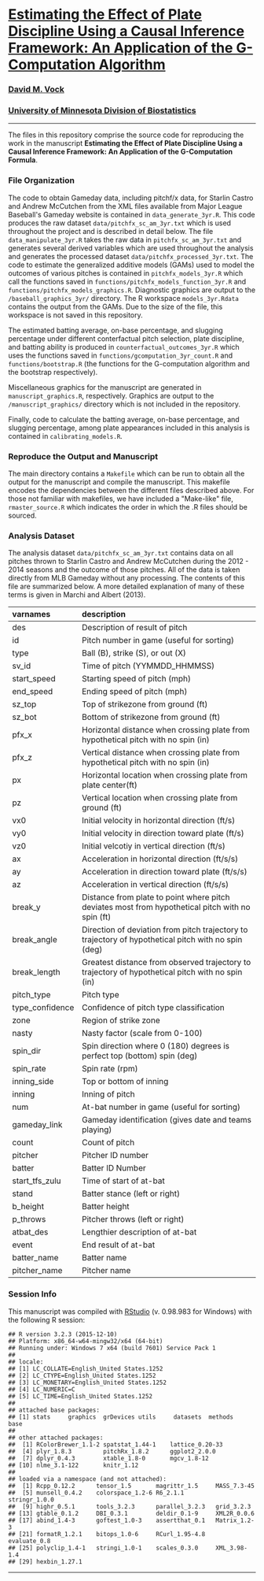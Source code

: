 # [Estimating the Effect of Plate Discipline Using a Causal Inference Framework: An Application of the G-Computation Algorithm](https://sites.google.com/site/dmvock/)

### [David M. Vock](https://sites.google.com/site/dmvock/)

### [University of Minnesota Division of Biostatistics](http://sph.umn.edu/biostatistics/)


---

The files in this repository comprise the source code for reproducing the work in the manuscript **Estimating the Effect of Plate Discipline Using a Causal Inference Framework: An Application of the G-Computation Formula**.

### File Organization

The code to obtain Gameday data, including pitchf/x data, for Starlin Castro and Andrew McCutchen from the XML files available from Major League Baseball's Gameday website is contained in `data_generate_3yr.R`. This code produces the raw dataset `data/pitchfx_sc_am_3yr.txt` which is used throughout the project and is described in detail below. The file `data_manipulate_3yr.R` takes the raw data in `pitchfx_sc_am_3yr.txt` and generates several derived variables which are used throughout the analysis and generates the processed dataset `data/pitchfx_processed_3yr.txt`. The code to estimate the generalized additive models (GAMs) used to model the outcomes of various pitches is contained in `pitchfx_models_3yr.R` which call the functions saved in `functions/pitchfx_models_function_3yr.R` and `functions/pitchfx_models_graphics.R`. Diagnostic graphics are output to the `/baseball_graphics_3yr/` directory.  The R workspace `models_3yr.Rdata` contains the output from the GAMs. Due to the size of the file, this workspace is not saved in this repository.

The estimated batting average, on-base percentage, and slugging percentage under different conterfactual pitch selection, plate discipline, and batting ability is produced in `counterfactual_outcomes_3yr.R` which uses the functions saved in `functions/gcomputation_3yr_count.R` and `functions/bootstrap.R` (the functions for the G-computation algorithm and the bootstrap respectively).

Miscellaneous graphics for the manuscript are generated in `manuscript_graphics.R`, respectively. Graphics are output to the `/manuscript_graphics/` directory which is not included in the repository.  

Finally, code to calculate the batting average, on-base percentage, and slugging percentage, among plate appearances included in this analysis is contained in `calibrating_models.R`. 

### Reproduce the Output and Manuscript

The main directory contains a `Makefile` which can be run to obtain all the output for the manuscript and compile the manuscript.  This makefile encodes the dependencies between the different files described above. For those not familiar with makefiles, we have included a "Make-like" file, `rmaster_source.R` which indicates the order in which the .R files should be sourced.

### Analysis Dataset

The analysis dataset `data/pitchfx_sc_am_3yr.txt` contains data on all pitches thrown to Starlin Castro and Andrew McCutchen during the 2012 - 2014 seasons and the outcome of those pitches. All of the data is taken directly from MLB Gameday without any processing. The contents of this file are summarized below. A more detailed explanation of many of these terms is given in Marchi and Albert (2013).  


|varnames        |description                                                                                         |
|:---------------|:---------------------------------------------------------------------------------------------------|
|des             |Description of result of pitch                                                                      |
|id              |Pitch number in game (useful for sorting)                                                           |
|type            |Ball (B), strike (S), or out (X)                                                                    |
|sv_id           |Time of pitch (YYMMDD_HHMMSS)                                                                       |
|start_speed     |Starting speed of pitch (mph)                                                                       |
|end_speed       |Ending speed of pitch (mph)                                                                         |
|sz_top          |Top of strikezone from ground (ft)                                                                  |
|sz_bot          |Bottom of strikezone from ground (ft)                                                               |
|pfx_x           |Horizontal distance when crossing plate from hypothetical pitch with no spin (in)                   |
|pfx_z           |Vertical distance when crossing plate from hypothetical pitch with no spin (in)                     |
|px              |Horizontal location when crossing plate from plate center(ft)                                       |
|pz              |Vertical location when crossing plate from ground (ft)                                              |
|vx0             |Initial velocity in horizontal direction (ft/s)                                                     |
|vy0             |Initial velocity in direction toward plate (ft/s)                                                   |
|vz0             |Initial velcotiy in vertical direction (ft/s)                                                       |
|ax              |Acceleration in horizontal direction (ft/s/s)                                                       |
|ay              |Acceleration in direction toward plate (ft/s/s)                                                     |
|az              |Acceleration in vertical direction (ft/s/s)                                                         |
|break_y         |Distance from plate to point where pitch deviates most from hypothetical pitch with no spin (ft)    |
|break_angle     |Direction of deviation from pitch trajectory to trajectory of hypothetical pitch with no spin (deg) |
|break_length    |Greatest distance from observed trajectory to trajectory of hypothetical pitch with no spin (in)    |
|pitch_type      |Pitch type                                                                                          |
|type_confidence |Confidence of pitch type classification                                                             |
|zone            |Region of strike zone                                                                               |
|nasty           |Nasty factor (scale from 0-100)                                                                     |
|spin_dir        |Spin direction where 0 (180) degrees is perfect top (bottom) spin (deg)                             |
|spin_rate       |Spin rate (rpm)                                                                                     |
|inning_side     |Top or bottom of inning                                                                             |
|inning          |Inning of pitch                                                                                     |
|num             |At-bat number in game (useful for sorting)                                                          |
|gameday_link    |Gameday identification (gives date and teams playing)                                               |
|count           |Count of pitch                                                                                      |
|pitcher         |Pitcher ID number                                                                                   |
|batter          |Batter ID Number                                                                                    |
|start_tfs_zulu  |Time of start of at-bat                                                                             |
|stand           |Batter stance (left or right)                                                                       |
|b_height        |Batter height                                                                                       |
|p_throws        |Pitcher throws (left or right)                                                                      |
|atbat_des       |Lengthier description of at-bat                                                                     |
|event           |End result of at-bat                                                                                |
|batter_name     |Batter name                                                                                         |
|pitcher_name    |Pitcher name                                                                                        |

### Session Info
This manuscript was compiled with [RStudio](http://www.rstudio.com/) (v. 0.98.983 for Windows) with the following R session:


```
## R version 3.2.3 (2015-12-10)
## Platform: x86_64-w64-mingw32/x64 (64-bit)
## Running under: Windows 7 x64 (build 7601) Service Pack 1
## 
## locale:
## [1] LC_COLLATE=English_United States.1252 
## [2] LC_CTYPE=English_United States.1252   
## [3] LC_MONETARY=English_United States.1252
## [4] LC_NUMERIC=C                          
## [5] LC_TIME=English_United States.1252    
## 
## attached base packages:
## [1] stats     graphics  grDevices utils     datasets  methods   base     
## 
## other attached packages:
##  [1] RColorBrewer_1.1-2 spatstat_1.44-1    lattice_0.20-33   
##  [4] plyr_1.8.3         pitchRx_1.8.2      ggplot2_2.0.0     
##  [7] dplyr_0.4.3        xtable_1.8-0       mgcv_1.8-12       
## [10] nlme_3.1-122       knitr_1.12        
## 
## loaded via a namespace (and not attached):
##  [1] Rcpp_0.12.2      tensor_1.5       magrittr_1.5     MASS_7.3-45     
##  [5] munsell_0.4.2    colorspace_1.2-6 R6_2.1.1         stringr_1.0.0   
##  [9] highr_0.5.1      tools_3.2.3      parallel_3.2.3   grid_3.2.3      
## [13] gtable_0.1.2     DBI_0.3.1        deldir_0.1-9     XML2R_0.0.6     
## [17] abind_1.4-3      goftest_1.0-3    assertthat_0.1   Matrix_1.2-3    
## [21] formatR_1.2.1    bitops_1.0-6     RCurl_1.95-4.8   evaluate_0.8    
## [25] polyclip_1.4-1   stringi_1.0-1    scales_0.3.0     XML_3.98-1.4    
## [29] hexbin_1.27.1
```

---


